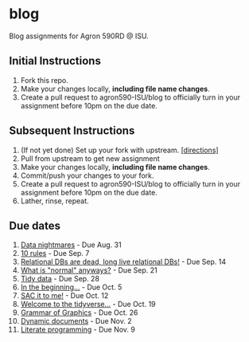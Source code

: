 # blog
Blog assignments for Agron 590RD @ ISU. 

## Initial Instructions
1. Fork this repo.
1. Make your changes locally, **including file name changes**.
1. Create a pull request to agron590-ISU/blog to officially turn in your assignment before 10pm on the due date.

## Subsequent Instructions
1. (If not yet done) Set up your fork with upstream. [[directions]](update_forks.md)
1. Pull from upstream to get new assignment
1. Make your changes locally, **including file name changes**.
2. Commit/push your changes to your fork.
1. Create a pull request to agron590-ISU/blog to officially turn in your assignment before 10pm on the due date.
1. Lather, rinse, repeat.

## Due dates
1. [Data nightmares](https://github.com/agron590-ISU/blog/blob/master/01/LastnameFirstname.Rmd) - Due Aug. 31
2. [10 rules](https://github.com/agron590-ISU/blog/blob/master/02/LastnameFirstname.Rmd) - Due Sep. 7
3. [Relational DBs are dead, long live relational DBs!](https://github.com/agron590-ISU/blog/blob/master/03/LastnameFirstname.Rmd) - Due Sep. 14
4. [What is "normal" anyways?](https://github.com/agron590-ISU/blog/blob/master/04/LastnameFirstname.Rmd) - Due Sep. 21
5. [Tidy data](https://github.com/agron590-ISU/blog/blob/master/05/LastnameFirstname.Rmd) - Due Sep. 28
6. [In the beginning...](https://github.com/agron590-ISU/blog/blob/master/06/LastnameFirstname.Rmd) - Due Oct. 5
7. [SAC it to me!](https://github.com/agron590-ISU/blog/blob/master/07/LastnameFirstname.Rmd) - Due Oct. 12
8. [Welcome to the tidyverse...](https://github.com/agron590-ISU/blog/blob/master/08/LastnameFirstname.Rmd) - Due Oct. 19
9. [Grammar of Graphics](https://github.com/agron590-ISU/blog/blob/master/09/LastnameFirstname.Rmd) - Due Oct. 26
10. [Dynamic documents](https://github.com/agron590-ISU/blog/blob/master/10/LastnameFirstname.Rmd) - Due Nov. 2
10. [Literate programming](https://github.com/agron590-ISU/blog/blob/master/11/LastnameFirstname.Rmd) - Due Nov. 9
